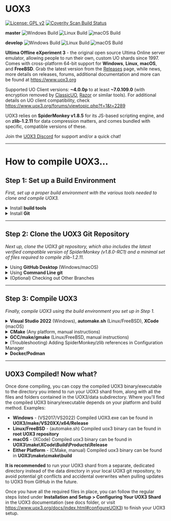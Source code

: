 # UOX3
[![License: GPL v2](https://img.shields.io/badge/License-GPL%20v2-blue.svg)](https://www.gnu.org/licenses/old-licenses/gpl-2.0.en.html) [![Coverity Scan Build Status](https://scan.coverity.com/projects/23322/badge.svg)](https://scan.coverity.com/projects/ultima-offline-experiment-3)

**master** ![Windows Build](https://github.com/UOX3DevTeam/UOX3/actions/workflows/UOX3Build.yml/badge.svg?branch=master&job=build+(windows-latest)) ![Linux Build](https://github.com/UOX3DevTeam/UOX3/actions/workflows/UOX3Build.yml/badge.svg?branch=master&job=build+(ubuntu-latest)) ![macOS Build](https://github.com/UOX3DevTeam/UOX3/actions/workflows/UOX3Build.yml/badge.svg?branch=master&job=build+(macos-latest))

**develop** ![Windows Build](https://github.com/UOX3DevTeam/UOX3/actions/workflows/UOX3Build.yml/badge.svg?branch=develop&job=build+(windows-latest)) ![Linux Build](https://github.com/UOX3DevTeam/UOX3/actions/workflows/UOX3Build.yml/badge.svg?branch=develop&job=build+(ubuntu-latest)) ![macOS Build](https://github.com/UOX3DevTeam/UOX3/actions/workflows/UOX3Build.yml/badge.svg?branch=develop&job=build+(macos-latest))

**Ultima Offline eXperiment 3** - the original open source Ultima Online server emulator, allowing people to run their own, custom UO shards since 1997. Comes with cross-platform 64-bit support for **Windows**, **Linux**, **macOS**, and **FreeBSD**. Grab the latest version from the [Releases](https://github.com/UOX3DevTeam/UOX3/releases) page, while news, more details on releases, forums, additional documentation and more can be found at https://www.uox3.org

Supported UO Client versions: **~4.0.0p** to at least **~7.0.109.0** (with encryption removed by [ClassicUO](https://www.classicuo.eu), [Razor](https://github.com/msturgill/razor/releases) or similar tools). For additional details on UO client compatibility, check https://www.uox3.org/forums/viewtopic.php?f=1&t=2289

UOX3 relies on **SpiderMonkey v1.8.5** for its JS-based scripting engine, and on **zlib-1.2.11** for data compression matters, and comes bundled with specific, compatible versions of these.

Join the [UOX3 Discord](https://discord.gg/uBAXxhF) for support and/or a quick chat!

---

# How to compile UOX3...
## Step 1: Set up a Build Environment
*First, set up a proper build environment with the various tools needed to clone and compile UOX3.*
<details>
  <summary>Install <strong>build tools</strong></summary>

  > * **Windows** - Download and install [Community Edition of Visual Studio 2017 or 2022](https://visualstudio.microsoft.com/downloads/).
  > * * Be sure to also install **Desktop development with C++** via the Visual Studio Installer, along with the individual component titled **VC++ 2017 version 15.9 v14.16 latest v141 tools** (VS2017) or **MSVC v143 - VS 2022 C++ x64/x86 build tools** (VS2022). CMake is included for command-line builds.
  > * **Linux (Debian-based)** - Run `sudo apt install build-essential cmake` in a Terminal:  (or use your Linux distro's package manager)
  > * **FreeBSD** - Run `pkg install cmake` in a Terminal. Alternatively, build `cmake` via ports if desired.
  > * **macOS** - Download [Xcode](https://apps.apple.com/us/app/xcode/id497799835?mt=12) (for building with an IDE) via the App Store, and/or [CMake](https://cmake.org/download/) (for command-line builds)
  > * **Docker/Podman** - Ensure that it is downloaded and installed (Windows) or installed from your package manager
</details>

<details>
  <summary>Install <strong>Git</strong></summary>

  > * **Windows/macOS** - Grab [GitHub Desktop](https://desktop.github.com) or your preferred git tool
  > * **Linux** - Run `sudo apt install git` in a Terminal.
  > * **FreeBSD** - Run `pkg install git` in a Terminal. Alternatively, build `git` via ports if desired.
</details>

---

## Step 2: Clone the UOX3 Git Repository
*Next up, clone the UOX3 git repository, which also includes the latest verified compatible version of SpiderMonkey (v1.8.0-RC1) and a minimal set of files required to compile zlib-1.2.11.*
<details>
  <summary>Using <strong>GitHub Desktop</strong> (Windows/macOS)</summary>

  > 1. Run GitHub Desktop and click **File->Clone Repository** from the menu.
  > 2. Enter **https://github.com/UOX3DevTeam/UOX3.git** in the URL tab, and provide a local path for storing the cloned repo on your drive.
  > 3. Hit the **Clone** button to clone the stable master branch of UOX3 to the specified local path
</details>

<details>
  <summary>Using <strong>Command Line git</strong></summary>

  > 1. Run `git clone https://github.com/UOX3DevTeam/UOX3.git` in a Terminal to clone the stable master branch of UOX3 into a subdirectory of the current directory you're in.
</details>

<details>
  <summary>(Optional) Checking out Other Branches</summary>

  > If you'd rather grab another branch of the git repository, like the **develop** branch where most updates get pushed first before being merged into the master branch, you can use the following command *after* completing the previous step, and *after* navigating into the directory created for the UOX3 repository:
    `git checkout develop`

  > GitHub Desktop users can change the active branch via the *Current Branch* dropdown menu in GitHub Desktop.

</details>

---

## Step 3: Compile UOX3
*Finally, compile UOX3 using the build environment you set up in Step 1.*
<details>
  <summary><strong>Visual Studio 2022</strong> (Windows), <strong>automake.sh</strong> (Linux/FreeBSD), <strong>XCode</strong> (macOS)</summary>

  > * **Visual Studio 2017/2022** - (Windows) Open *UOX3\make\VS20XX\uox3.sln* (VS2017 or VS2022), choose *Release/Debug* from dropdown menu, and hit *Build -> Build UOX3*
  > * **automake.sh** - (Linux/FreeBSD) Run `./automake.sh` in a Terminal, from the root of the cloned UOX3 repository. This compiles UOX3 with CMake, but in one command only. Use optional argument `-b debug` to create debug build, and/or `-o clean` to do a clean build
  > * **XCode** - (macOS) Open *UOX3/make/XCode/uox3/uox3.xcworkspace*, select *Build*
</details>

<details>
  <summary><strong>CMake</strong> (Any platform, manual instructions)</summary>

  > If you don't wish to rely on the automake.sh script, but want control over the process yourself, follow these steps (same as what automake.sh does) in a Terminal. This also works on Windows/macOS as an alternative to compiling with IDEs:
  > - Navigate to root of cloned UOX3 git repository, and execute these commands:\
  > `cmake make/cmake -B ./build -DCMAKE_BUILD_TYPE=Release`\
  > `cmake --build ./build --config Release`

  > Replace "Release" with "Debug" in the above instructions to create a debug-build; delete **build** directory to do clean builds.
</details>

<details>
  <summary><strong>GCC/make/gmake</strong> (Linux/FreeBSD, manual instructions)</summary>

  > If you'd rather use GCC (v9.x or higher)/make (GNU Make 4.2.1 or higher) than CMake, you can follow these manual steps. Note that for FreeBSD, this approach requires installing **gmake** as an alternative to *make*: `pkg install gmake`

  > First, navigate to **spidermonkey** directory and run these commands:\
  > `make -f Makefile.ref DEFINES=-DHAVE_VA_LIST_AS_ARRAY CC=gcc` (Linux)\
  > `ar -r libjs32.a Linux_All_DBG.OBJ/*.o` (Linux)\
  > `cp Linux_All_DBG.OBJ/jsautocfg.h ./` (Linux)\
  > `gmake -f Makefile.ref DEFINES=-DHAVE_VA_LIST_AS_ARRAY CC=clang` (FreeBSD)\
  > `ar rcs libjs32.a FreeBSD_DBG.OBJ/*.o` (FreeBSD)\
  > `cp FreeBSD_DBG.OBJ/jsautocfg.h ./` (FreeBSD)

  > Next, head to the **zlib** directory:\
  > `cd ../zlib`\
  > `make distclean`\
  > `./configure`\
  > `make`

  > Finally, head to **UOX3/source** directory:\
  > `cd ../source`\
  > `make` (Linux)\
  > `gmake` (FreeBSD)
</details>

<details>
  <summary>(Troubleshooting) Adding SpiderMonkey/zlib references in Configuration Manager</summary>

  > If VS give you link errors when attempting to build UOX3, references to SpiderMonkey or zlib might have gone missing! Try the following steps to add them back.

  > 1) Right click on **UOX3_Official** in the Solution Explorer, and select Properties.
  > 2) With the desired configuration (ex: Release, x64) selected at the top of the panel, add references to SpiderMonkey and zlib in these sections:
  > * *VC++ Directories >* **Include Directories** (add path to SpiderMonkey and zlib root folders)
  > * *VC++ Directories >* **Library Directories** (add path to **spidermonkey\make\VS2017\jscript\x64\Release** folder, as well as **zlib\make\VS2017\x64\Release** folder)
  > * *VC++ Directories >* **Source Directories** (add path to SpiderMonkey and zlib root folders)
  > * *Linker >* **Additional Library Dependencies** (add path to **spidermonkey\make\VS2017\jscript\x64\Release** folder, as well as **zlib\make\VS2017\x64\Release** folder)
  > Press apply!
  > Repeat process for both Release and Debug configurations (chosen at top of panel), then retry the UOX3 build process!

</details>
</details>
<details>
  <summary><strong>Docker/Podman</strong></summary>

  Build and tag the image from the root of the repository like: `docker buildx build --progress=plain -t uox3 .` or `podman build -t uox3 .`
</details>

---
## UOX3 Compiled! Now what?
Once done compiling, you can copy the compiled UOX3 binary/executable to the directory you intend to run your UOX3 shard from, along with all the files and folders contained in the UOX3/data subdirectory. Where you'll find the compiled UOX3 binary/executable depends on your platform and build method. Examples:
  * **Windows** - (VS2017/VS2022) Compiled UOX3.exe can be found in **UOX3/make/VS20XX/x64/Release**
  * **Linux/FreeBSD** - (automake.sh) Compiled uox3 binary can be found in **root UOX3 repository**
  * **macOS** - (XCode) Compiled uox3 binary can be found in **UOX3\make\XCode\Build\Products\Release**
  * **Either Platform** - (CMake, manual) Compiled uox3 binary can be found in **UOX3\make\cmake\build**

**It is recommended** to run your UOX3 shard from a separate, dedicated directory instead of the data directory in your local UOX3 git repository, to avoid potential git conflicts and accidental overwrites when pulling updates to UOX3 from GitHub in the future.

Once you have all the required files in place, you can follow the regular steps listed under **Installation and Setup > Configuring Your UOX3 Shard** in the UOX3 documentation (see docs folder, or visit https://www.uox3.org/docs/index.html#configureUOX3) to finish your UOX3 setup.
